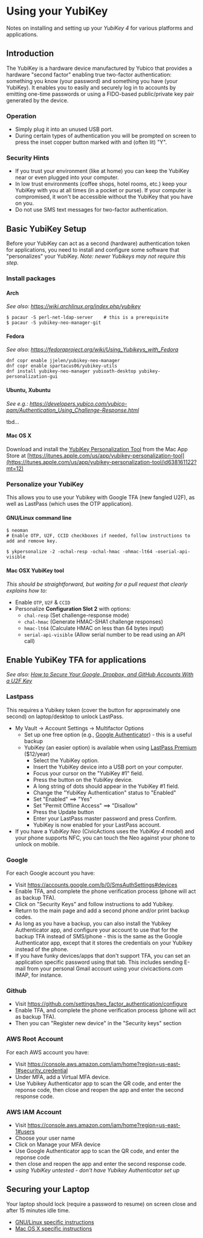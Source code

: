 # Using your YubiKey

Notes on installing and setting up your *YubiKey 4* for various platforms and applications.

## Introduction

The YubiKey is a hardware device manufactured by Yubico that provides a hardware "second factor" enabling true two-factor authentication: something you know (your password) and something you have (your YubiKey). It enables you to easily and securely log in to accounts by emitting one-time passwords or using a FIDO-based public/private key pair generated by the device.

### Operation

* Simply plug it into an unused USB port.
* During certain types of authentication you will be prompted on screen to press the inset copper button marked with and (often lit) "Y".

### Security Hints

* If you trust your environment (like at home) you can keep the YubiKey near or even plugged into your computer.
* In low trust environments (coffee shops, hotel rooms, etc.) keep your YubiKey with you at all times (in a pocket or purse). If your computer is compromised, it won't be accessible without the YubiKey that you have on you.
* Do not use SMS text messages for two-factor authentication.

## Basic YubiKey Setup

Before your YubiKey can act as a second (hardware) authentication token for applications, you need to install and configure some software that "personalizes" your YubiKey. *Note: newer Yubikeys may not require this step.*

### Install packages

#### Arch

*See also: <https://wiki.archlinux.org/index.php/yubikey>*

```
$ pacaur -S perl-net-ldap-server    # this is a prerequisite
$ pacaur -S yubikey-neo-manager-git
```

#### Fedora

*See also: <https://fedoraproject.org/wiki/Using_Yubikeys_with_Fedora>*

```
dnf copr enable jjelen/yubikey-neo-manager 
dnf copr enable spartacus06/yubikey-utils 
dnf install yubikey-neo-manager yubioath-desktop yubikey-personalization-gui
```

#### Ubuntu, Xubuntu

*See e.g.: <https://developers.yubico.com/yubico-pam/Authentication_Using_Challenge-Response.html>*

tbd...

#### Mac OS X

Download and install the [YubiKey Personalization Tool](https://itunes.apple.com/us/app/yubikey-personalization-tool/id638161122?mt=12) from the Mac App Store at [https://itunes.apple.com/us/app/yubikey-personalization-tool](https://itunes.apple.com/us/app/yubikey-personalization-tool/id638161122?mt=12)

### Personalize your YubiKey

This allows you to use your Yubikey with Google TFA (new fangled U2F), as well as LastPass (which uses the OTP application).

#### GNU/Linux command line

```
$ neoman
# Enable OTP, U2F, CCID checkboxes if needed, follow instructions to add and remove key.

​$ ykpersonalize -2 -ochal-resp -ochal-hmac -ohmac-lt64 -oserial-api-visible
```

#### Mac OSX YubiKey tool

*This should be straightforward, but waiting for a pull request that clearly explains how to:*

* Enable `OTP`, `U2F` & `CCID`
* Personalize **Configuration Slot 2** with options:
  * `chal-resp` (Set challenge-response mode)
  * `chal-hmac` (Generate HMAC-SHA1 challenge responses)
  * `hmac-lt64` (Calculate HMAC on less than 64 bytes input)
  * `serial-api-visible` (Allow serial number to be read using an API call)

## Enable YubiKey TFA for applications

*See also: [How to Secure Your Google, Dropbox, and GitHub Accounts With a U2F Key](http://www.howtogeek.com/232360/how-to-secure-your-google-dropbox-and-github-accounts-with-a-u2f-key/)*

### Lastpass

This requires a Yubikey token (cover the button for approximately one second) on laptop/desktop to unlock LastPass.

* My Vault -> Account Settings -> Multifactor Options
  * Set up one free option (e.g., [Google Authenticator](https://support.google.com/accounts/answer/1066447?hl=en)) - this is a useful backup
  * YubiKey (an easier option) is available when using [LastPass Premium](https://lastpass.com/yubico/) ($12/year)
    * Select the YubiKey option.
    * Insert the YubiKey device into a USB port on your computer.
    * Focus your cursor on the "YubiKey #1" field.
    * Press the button on the YubiKey device.
    * A long string of dots should appear in the YubiKey #1 field.
    * Change the "YubiKey Authentication" status to "Enabled"
    * Set "Enabled" ==> "Yes"
    * Set "Permit Offline Access" ==> "Disallow"
    * Press the Update button
    * Enter your LastPass master password and press Confirm.
    * YubiKey is now enabled for your LastPass account.
* If you have a *YubiKey Neo* (CivicActions uses the *YubiKey 4* model) and your phone supports NFC, you can touch the Neo against your phone to unlock on mobile.

### Google

For each Google account you have:

* Visit <https://accounts.google.com/b/0/SmsAuthSettings#devices>
* Enable TFA, and complete the phone verification process (phone will act as backup TFA).
* Click on "Security Keys" and follow instructions to add Yubikey.
* Return to the main page and add a second phone and/or print backup codes.
* As long as you have a backup, you can also install the Yubikey Authenticator app, and configure your account to use that for the backup TFA instead of SMS/phone - this is the same as the Google Authenticator app, except that it stores the credentials on your Yubikey instead of the phone.
* If you have funky devices/apps that don't support TFA, you can set an application specific password using that tab. This includes sending E-mail from your personal Gmail account using your civicactions.com IMAP, for instance.

### Github

* Visit <https://github.com/settings/two_factor_authentication/configure>
* Enable TFA, and complete the phone verification process (phone will act as backup TFA).
* Then you can "Register new device" in the "Security keys" section

### AWS Root Account

For each AWS account you have:

* Visit <https://console.aws.amazon.com/iam/home?region=us-east-1#security_credential>
* Under MFA, add a Virtual MFA device.
* Use Yubikey Authenticator app to scan the QR code, and enter the reponse code, then close and reopen the app and enter the second response code.

### AWS IAM Account

* Visit <https://console.aws.amazon.com/iam/home?region=us-east-1#users>
* Choose your user name
* Click on Manage your MFA device
* Use Google Authenticator app to scan the QR code, and enter the reponse code
* then close and reopen the app and enter the second response code.
* *using YubiKey untested - don't have Yubikey Authenticator set up*

## Securing your Laptop

Your laptop should lock (require a password to resume) on screen close and after 15 minutes idle time.

* [GNU/Linux specific instructions](linux.md)
* [Mac OS X specific instructions](macosx.md)
